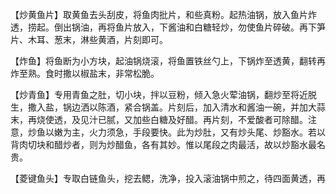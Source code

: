 【炒黄鱼片】取黄鱼去头刮皮，将鱼肉批片，和些真粉。起热油锅，放入鱼片炸透，捞起。倒出锅油，再将鱼片放入，下酱油和白糖轻炒，勿使鱼片碎破。再下笋片、木耳、葱末，淋些黄酒，片刻即可。

【炸鱼】将鱼断为小方块，起油锅烧滚，将鱼置铁丝勺上，下锅炸至透黄，翻转再炸至熟。食时撒以椒盐末，非常松脆。

【炒青鱼】专用青鱼之肚，切小块，拌以豆粉，倾入急火荤油锅，翻炒至将近脱生，撒入盐，锅边洒以陈酒，紧合锅盖。片刻后，加入清水和酱油一碗，并加大蒜末，再烧使透，及见汁已腻，又加些白糖及好醋。再片刻，不爱酸者可除醋。注意，炒鱼以嫩为主，火力须急，手段要快。此为炒肚，又有炒头尾、炒豁水。若以背肉切块和醋炒者，则为炒醋鱼，各有其妙。惟以尾段之肉最活，故以炒豁水最名贵。

【菱键鱼头】专取白链鱼头，挖去鳃，洗净，投入滚油锅中煎之，待四面黄透，再